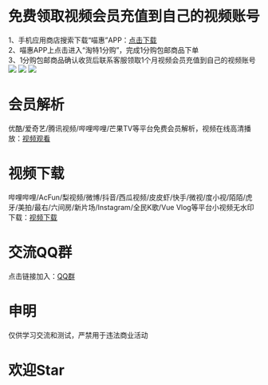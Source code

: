 # 免费领取视频会员充值到自己的视频账号  
1、手机应用商店搜索下载“喵惠”APP：[点击下载](https://a.app.qq.com/o/simple.jsp?pkgname=com.miaohui.xin "点击链接")  
2、喵惠APP上点击进入“淘特1分购”，完成1分购包邮商品下单  
3、1分购包邮商品确认收货后联系客服领取1个月视频会员充值到自己的视频账号  
![](https://github.com/omxmo/jx/blob/main/tt.png)
![](https://github.com/omxmo/jx/blob/main/vip.png)
![](https://github.com/omxmo/jx/blob/main/ykvip.png)  

# 会员解析  
优酷/爱奇艺/腾讯视频/哔哩哔哩/芒果TV等平台免费会员解析，视频在线高清播放：[视频观看](https://resoumen.com/v/ "点击链接")  

# 视频下载  
哔哩哔哩/AcFun/梨视频/微博/抖音/西瓜视频/皮皮虾/快手/微视/度小视/陌陌/虎牙/美拍/最右/六间房/新片场/Instagram/全民K歌/Vue Vlog等平台小视频无水印下载：[视频下载](https://resoumen.com/x/ "点击链接")  

# 交流QQ群 
点击链接加入：[QQ群](https://jq.qq.com/?_wv=1027&k=RaVzSa9C "点击链接")  

# 申明 
仅供学习交流和测试，严禁用于违法商业活动  

# 欢迎Star  
